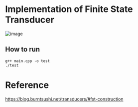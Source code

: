 # Implementation of Finite State Transducer
![image](https://user-images.githubusercontent.com/8191686/159220068-a1e07aa4-5db1-4eb3-8031-792d47c345ac.png)

## How to run
```shell
g++ main.cpp -o test
./test
```

# Reference
https://blog.burntsushi.net/transducers/#fst-construction
